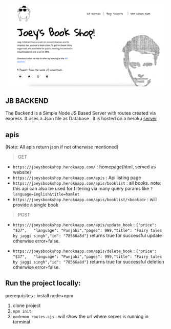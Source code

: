 
![website](static/images/website.png)

## JB BACKEND

The Backend is a Simple Node JS Based Server with routes created via express. It uses a Json file as Database . it is hosted on a heroku [server](https://joeysbookshop.herokuapp.com/)

## apis

(Note: All apis return json if not otherwise mentioned)

> GET 

- `https://joeysbookshop.herokuapp.com/` : homepage(html, served as website)
- `https://joeysbookshop.herokuapp.com/apis` : Api listing page
- `https://joeysbookshop.herokuapp.com/apis/booklist` : all books. note: this api can also be used for filtering via many query params like `?language=English&title=hamlet` 
- `https://joeysbookshop.herokuapp.com/apis/booklist/<bookid>` : will provide a single book 

> POST

- `https://joeysbookshop.herokuapp.com/apis/update_book` : `{"price": "$37",   "language": "Punjabi","pages": 999,"title": "Fairy tales by jaggi singh","id": "78566a8d"}` returns true for successful update otherwise error+false.  


- `https://joeysbookshop.herokuapp.com/apis/delete_book` : `{"price": "$37",   "language": "Punjabi","pages": 999,"title": "Fairy tales by jaggi singh","id": "78566a8d"}` returns true for successful deletion otherwise error+false.  


## Run the project locally:

prerequisites : install node+npm
1. clone project
2. `npm init`
3. `nodemon routes.cjs` : will show the url where server is running in terminal

